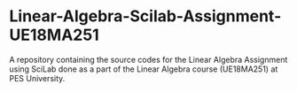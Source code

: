 # Linear-Algebra-Scilab-Assignment-UE18MA251
A repository containing the source codes for the Linear Algebra Assignment using SciLab done as a part of the Linear Algebra course (UE18MA251) at PES University.
